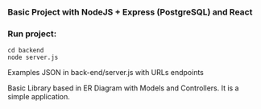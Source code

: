 ### Basic Project with NodeJS + Express (PostgreSQL) and React

### Run project:
```
cd backend
node server.js
```

Examples JSON in back-end/server.js with URLs endpoints

Basic Library based in ER Diagram with Models and Controllers. It is a simple application.
